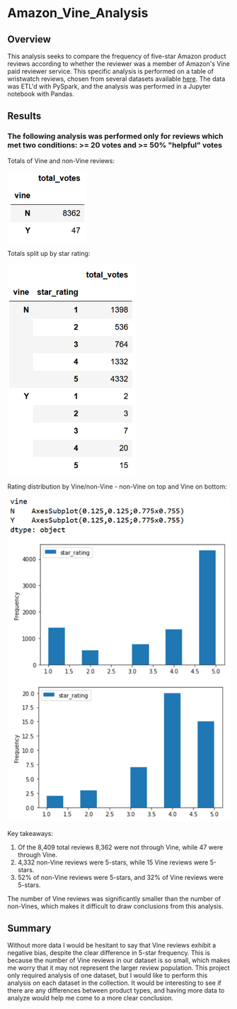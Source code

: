# Amazon_Vine_Analysis
 
## Overview

This analysis seeks to compare the frequency of five-star Amazon product reviews according to whether the reviewer was a member of Amazon's Vine paid reviewer service. This specific analysis is performed on a table of wristwatch reviews, chosen from several datasets available [here](https://s3.amazonaws.com/amazon-reviews-pds/tsv/index.txt). The data was ETL'd with PySpark, and the analysis was performed in a Jupyter notebook with Pandas.

## Results

### The following analysis was performed only for reviews which met two conditions: >= 20 votes and >= 50% "helpful" votes

Totals of Vine and non-Vine reviews:

![vine and non-vine totals](/images/totals.png)

Totals split up by star rating:

![totals split up by star-rating](/images/groupby_aggs.png)

Rating distribution by Vine/non-Vine - non-Vine on top and Vine on bottom:

![star frequency by review type](/images/hist.png)

Key takeaways:

1. Of the 8,409 total reviews 8,362 were not through Vine, while 47 were through Vine.
2. 4,332 non-Vine reviews were 5-stars, while 15 Vine reviews were 5-stars.
3. 52% of non-Vine reviews were 5-stars, and 32% of Vine reviews were 5-stars.

The number of Vine reviews was significantly smaller than the number of non-Vines, which makes it difficult to draw conclusions from this analysis.

## Summary

Without more data I would be hesitant to say that Vine reviews exhibit a negative bias, despite the clear difference in 5-star frequency. This is because the number of Vine reviews in our dataset is so small, which makes me worry that it may not represent the larger review population. This project only required analysis of one dataset, but I would like to perform this analysis on each dataset in the collection. It would be interesting to see if there are any differences between product types, and having more data to analyze would help me come to a more clear conclusion.